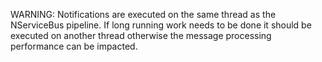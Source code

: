 WARNING: Notifications are executed on the same thread as the NServiceBus pipeline. If long running work needs to be done it should be executed on another thread otherwise the message processing performance can be impacted.